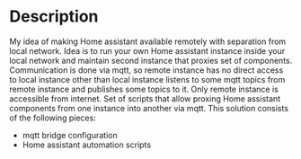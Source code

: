 # Description

My idea of making Home assistant available remotely with separation from local network. Idea is to run your own Home assistant instance inside your local network and maintain second instance that proxies set of components. Communication is done via mqtt, so remote instance has no direct access to local instance other than local instance listens to some mqtt topics from remote instance and publishes some topics to it. Only remote instance is accessible from internet.
Set of scripts that allow proxing Home assistant components from one instance into another via mqtt. This solution consists of the following pieces:
- mqtt bridge configuration
- Home assistant automation scripts
